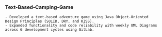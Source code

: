 ### Text-Based-Camping-Game

    - Developed a text-based adventure game using Java Object-Oriented Design Principles (SOLID, DRY, and KISS). 
    - Expanded functionality and code reliability with weekly UML Diagrams across 6 development cycles using GitLab.
